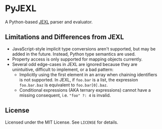 # PyJEXL

A Python-based [JEXL](http://commons.apache.org/proper/commons-jexl/) parser and evaluator.

## Limitations and Differences from JEXL

- JavaScript-style implicit type conversions aren't supported, but may be added
  in the future. Instead, Python type semantics are used.
- Property access is only supported for mapping objects currently.
- Several odd edge-cases in JEXL are ignored because they are unintuitive,
  difficult to implement, or a bad pattern:
  - Implicitly using the first element in an array when chaining identifiers
    is not supported. In JEXL, if `foo.bar` is a list, the expression
    `foo.bar.baz` is equivalent to `foo.bar[0].baz`.
  - Conditional expressions (AKA ternary expressions) cannot have a missing
    consequent, i.e. `"foo" ?: 4` is invalid.

## License

Licensed under the MIT License. See `LICENSE` for details.
